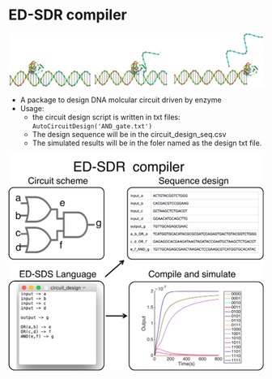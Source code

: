 # ED-SDR compiler
![image](pic/scheme2.png)

- A package to design DNA molcular circuit driven by enzyme 
- Usage: 
  - the circuit design script is written in txt files:   `AutoCircuitDesign('AND_gate.txt')`
  - The design sequence will be in the circuit_design_seq.csv
  - The simulated results will be in the foler named as the design txt file.

![image](pic/scheme.png)